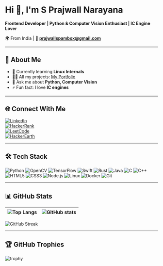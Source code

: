 # Hi 👋, I'm S Prajwall Narayana  
**Frontend Developer | Python & Computer Vision Enthusiast | IC Engine Lover**  

🌍 From India | 📧 **prajwallspambox@gmail.com**  

---

## 🚀 About Me  
- 🌱 Currently learning **Linux Internals**  
- 👨‍💻 All my projects: [My Portfolio](https://developer1010x.github.io/S_Prajwall_Narayana/)  
- 💬 Ask me about **Python, Computer Vision**  
- ⚡ Fun fact: I love **IC engines**  

---

## 🌐 Connect With Me  
[![LinkedIn](https://img.shields.io/badge/LinkedIn-blue?logo=linkedin&logoColor=white)](http://www.linkedin.com/in/sprajwallnarayana)  
[![HackerRank](https://img.shields.io/badge/HackerRank-2EC866?logo=hackerrank&logoColor=white)](https://www.hackerrank.com/prajwallspambox)  
[![LeetCode](https://img.shields.io/badge/LeetCode-orange?logo=leetcode&logoColor=white)](https://www.leetcode.com/fey3vm7irp)  
[![HackerEarth](https://img.shields.io/badge/HackerEarth-323754?logo=hackerearth&logoColor=white)](https://www.hackerearth.com/@prajwall1010x)  

---

## 🛠 Tech Stack  
![Python](https://img.shields.io/badge/Python-3776AB?logo=python&logoColor=white)
![OpenCV](https://img.shields.io/badge/OpenCV-27338e?logo=opencv&logoColor=white)
![TensorFlow](https://img.shields.io/badge/TensorFlow-FF6F00?logo=tensorflow&logoColor=white)
![Swift](https://img.shields.io/badge/Swift-FA7343?logo=swift&logoColor=white)
![Rust](https://img.shields.io/badge/Rust-000000?logo=rust&logoColor=white)
![Java](https://img.shields.io/badge/Java-007396?logo=java&logoColor=white)
![C](https://img.shields.io/badge/C-00599C?logo=c&logoColor=white)
![C++](https://img.shields.io/badge/C++-00599C?logo=cplusplus&logoColor=white)
![HTML5](https://img.shields.io/badge/HTML5-E34F26?logo=html5&logoColor=white)
![CSS3](https://img.shields.io/badge/CSS3-1572B6?logo=css3&logoColor=white)
![Node.js](https://img.shields.io/badge/Node.js-339933?logo=node.js&logoColor=white)
![Linux](https://img.shields.io/badge/Linux-FCC624?logo=linux&logoColor=black)
![Docker](https://img.shields.io/badge/Docker-2496ED?logo=docker&logoColor=white)
![Git](https://img.shields.io/badge/Git-F05032?logo=git&logoColor=white)

---

## 📊 GitHub Stats  
| ![Top Langs](https://github-readme-stats.vercel.app/api/top-langs/?username=developer1010x&layout=compact&theme=radical) | ![GitHub stats](https://github-readme-stats.vercel.app/api?username=developer1010x&show_icons=true&theme=radical) |
| --- | --- |

![GitHub Streak](https://github-readme-streak-stats.herokuapp.com/?user=developer1010x&theme=radical)

---

## 🏆 GitHub Trophies  
![trophy](https://github-profile-trophy.vercel.app/?username=developer1010x&theme=onedark)
